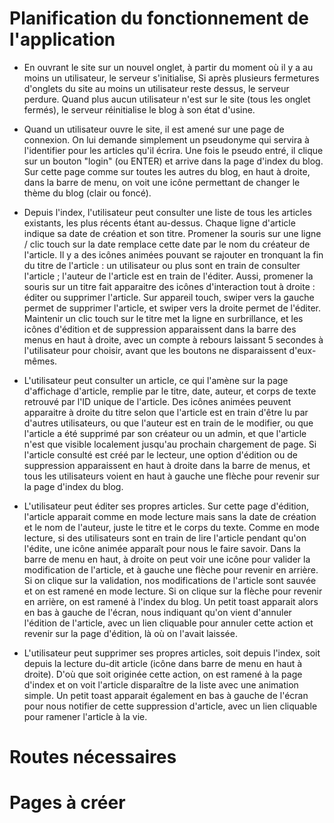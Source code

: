 # Planification du fonctionnement de l'application
- En ouvrant le site sur un nouvel onglet, à partir du moment où il y a au moins un utilisateur,
      le serveur s'initialise, Si après plusieurs fermetures d'onglets du site au moins un utilisateur
      reste dessus, le serveur perdure. Quand plus aucun utilisateur n'est sur le site (tous les onglet
      fermés), le serveur  réinitialise le blog à son état d'usine.
  
- Quand un utilisateur ouvre le site, il est amené sur une page de connexion. On lui demande
      simplement un pseudonyme qui servira à l'identifier pour les articles qu'il écrira. Une fois le
      pseudo entré, il clique sur un bouton "login" (ou ENTER) et arrive dans la page d'index du blog.
      Sur cette page comme sur toutes les autres du blog, en haut à droite, dans la barre de menu, on
      voit une icône permettant de changer le thème du blog (clair ou foncé).
  
- Depuis l'index, l'utilisateur peut consulter une liste de tous les articles existants, les plus récents
      étant au-dessus. Chaque ligne d'article indique sa date de création et son titre. Promener la souris sur
      une ligne / clic touch sur la date remplace cette date par le nom du créateur de l'article. Il y a des icônes
      animées pouvant se rajouter en tronquant la fin du titre de l'article : un utilisateur ou plus sont en train
      de consulter l'article ; l'auteur de l'article est en train de l'éditer. Aussi, promener la souris sur un
      titre fait apparaitre des icônes d'interaction tout à droite : éditer ou supprimer l'article. Sur 
      appareil touch, swiper vers la gauche permet de supprimer l'article, et swiper vers la droite permet de
      l'éditer. Maintenir un clic touch sur le titre met la ligne en surbrillance, et les icônes d'édition et
      de suppression apparaissent dans la barre des menus en haut à droite, avec un compte à rebours laissant
      5 secondes à l'utilisateur pour choisir, avant que les boutons ne disparaissent d'eux-mêmes.
  
- L'utilisateur peut consulter un article, ce qui l'amène sur la page d'affichage d'article, remplie par
      le titre, date, auteur, et corps de texte retrouvé par l'ID unique de l'article. Des icônes animées
      peuvent apparaitre à droite du titre selon que l'article est en train d'être lu par d'autres utilisateurs,
      ou que l'auteur est en train de le modifier, ou que l'article a été supprimé par son créateur ou un admin,
      et que l'article n'est que visible localement jusqu'au prochain chargement de page. Si l'article consulté
      est créé par le lecteur, une option d'édition ou de suppression apparaissent en haut à droite dans la
      barre de menus, et tous les utilisateurs voient en haut à gauche une flèche pour revenir sur la page
      d'index du blog.
  
- L'utilisateur peut éditer ses propres articles. Sur cette page d'édition, l'article apparait comme
      en mode lecture mais sans la date de création et le nom de l'auteur, juste le titre et le corps du texte.
      Comme en mode lecture, si des utilisateurs sont en train de lire l'article pendant qu'on l'édite, une 
      icône animée apparaît pour nous le faire savoir. Dans la barre de menu en haut, à droite on peut voir
      une icône pour valider la modification de l'article, et à gauche une flèche pour revenir en arrière. Si
      on clique sur la validation, nos modifications de l'article sont sauvée et on est ramené en mode lecture.
      Si on clique sur la flèche pour revenir en arrière, on est ramené à l'index du blog. Un petit toast
      apparait alors en bas à gauche de l'écran, nous indiquant qu'on vient d'annuler l'édition de l'article,
      avec un lien cliquable pour annuler cette action et revenir sur la page d'édition, là où on l'avait
      laissée.
  
- L'utilisateur peut supprimer ses propres articles, soit depuis l'index, soit depuis la lecture du-dit
      article (icône dans barre de menu en haut à droite). D'où que soit originée cette action, on est ramené
      à la page d'index et on voit l'article disparaître de la liste avec une animation simple. Un petit toast
      apparait également en bas à gauche de l'écran pour nous notifier de cette suppression d'article, avec un
      lien cliquable pour ramener l'article à la vie.

# Routes nécessaires

# Pages à créer
